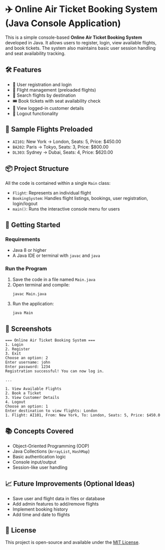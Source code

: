 # ✈️ Online Air Ticket Booking System (Java Console Application)

This is a simple console-based **Online Air Ticket Booking System** developed in Java. It allows users to register, login, view available flights, and book tickets. The system also maintains basic user session handling and seat availability tracking.

## 🛠️ Features

- 🔐 User registration and login
- 🧳 Flight management (preloaded flights)
- 🔎 Search flights by destination
- 🎟️ Book tickets with seat availability check
- 👤 View logged-in customer details
- 🚪 Logout functionality

## 🧾 Sample Flights Preloaded

- `AI101`: New York → London, Seats: 5, Price: $450.00  
- `BA202`: Paris → Tokyo, Seats: 3, Price: $800.00  
- `DL303`: Sydney → Dubai, Seats: 4, Price: $620.00  

## 📦 Project Structure

All the code is contained within a single `Main` class:

- `Flight`: Represents an individual flight
- `BookingSystem`: Handles flight listings, bookings, user registration, login/logout
- `main()`: Runs the interactive console menu for users

## 🚀 Getting Started

### Requirements

- Java 8 or higher
- A Java IDE or terminal with `javac` and `java`

### Run the Program

1. Save the code in a file named `Main.java`
2. Open terminal and compile:
   ```bash
   javac Main.java
   ```
3. Run the application:
   ```bash
   java Main
   ```

## 📸 Screenshots

```
=== Online Air Ticket Booking System ===
1. Login
2. Register
3. Exit
Choose an option: 2
Enter username: john
Enter password: 1234
Registration successful! You can now log in.

...

1. View Available Flights
2. Book a Ticket
3. View Customer Details
4. Logout
Choose an option: 1
Enter destination to view flights: London
1. Flight: AI101, From: New York, To: London, Seats: 5, Price: $450.0
```

## 📚 Concepts Covered

- Object-Oriented Programming (OOP)
- Java Collections (`ArrayList`, `HashMap`)
- Basic authentication logic
- Console input/output
- Session-like user handling

## 📈 Future Improvements (Optional Ideas)

- Save user and flight data in files or database
- Add admin features to add/remove flights
- Implement booking history
- Add time and date to flights

## 📄 License

This project is open-source and available under the [MIT License](LICENSE).
